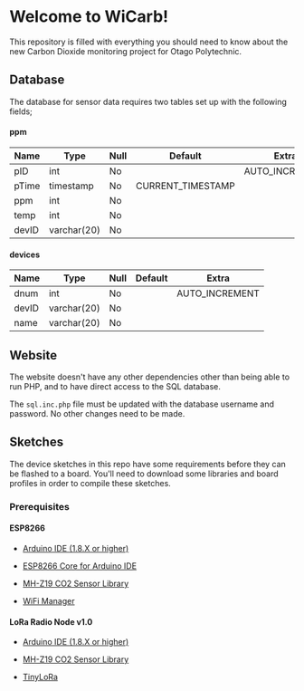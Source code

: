 
# Welcome to WiCarb!

  

This repository is filled with everything you should need to know about the new Carbon Dioxide monitoring project for Otago Polytechnic.

## Database

  

The database for sensor data requires two tables set up with the following fields;

#### ppm

|Name|Type|Null|Default|Extra|
|--|--|--|--|--|
|pID|int|No||AUTO_INCREMENT|
|pTime|timestamp|No|CURRENT_TIMESTAMP||
|ppm|int|No|||
|temp|int|No|||
|devID|varchar(20)|No|||


#### devices

|Name|Type|Null|Default|Extra|
|--|--|--|--|--|
|dnum|int|No||AUTO_INCREMENT|
|devID|varchar(20)|No||
|name|varchar(20)|No|||


## Website

 

The website doesn't have any other dependencies other than being able to run PHP, and to have direct access to the SQL database.

The `sql.inc.php` file must be updated with the database username and password. No other changes need to be made. 

  

## Sketches

  

The device sketches in this repo have some requirements before they can be flashed to a board. You'll need to download some libraries and board profiles in order to compile these sketches.

  

### Prerequisites

#### ESP8266

-  [Arduino IDE (1.8.X or higher)](https://www.arduino.cc/en/Main/Software)

-  [ESP8266 Core for Arduino IDE](https://github.com/esp8266/Arduino)

-  [MH-Z19 CO2 Sensor Library](https://github.com/crisap94/MHZ19)

-  [WiFi Manager](https://github.com/tzapu/WiFiManager)

#### LoRa Radio Node v1.0

-  [Arduino IDE (1.8.X or higher)](https://www.arduino.cc/en/Main/Software)

-  [MH-Z19 CO2 Sensor Library](https://github.com/crisap94/MHZ19)

- [TinyLoRa](https://github.com/adafruit/TinyLoRa)
